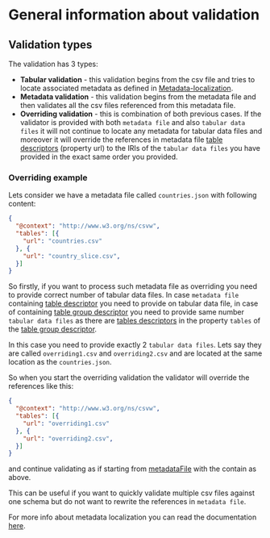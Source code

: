 # General information about validation

## Validation types
The validation has 3 types:
- **Tabular validation** <a id="section-tabularValidation"></a> - this validation begins from the csv file and tries to locate associated metadata
as defined in [Metadata-localization](https://www.w3.org/TR/2015/REC-tabular-data-model-20151217/#locating-metadata). 
- **Metadata validation** <a id="section-metadataValidation"></a>- this validation begins from the metadata file and then validates all the csv files
referenced from this metadata file. 
- **Overriding validation** <a id="section-overridingValidation"></a> - this is combination of both previous cases. If the validator is provided with both `metadata file` and also `tabular data files` it will not continue to locate any metadata for tabular data files and moreover it will override the references in metadata file [table descriptors](https://www.w3.org/TR/2015/REC-tabular-metadata-20151217/#tables) (property url) to the IRIs of the `tabular data files` you have provided in the exact same order you provided.

### Overriding example

Lets consider we have a metadata file called `countries.json` with following content:
```json
{
  "@context": "http://www.w3.org/ns/csvw",
  "tables": [{
    "url": "countries.csv"
  }, {
    "url": "country_slice.csv",
  }]
}
```

So firstly, if you want to process such metadata file as overriding you need to provide correct number of tabular data files. In case `metadata file` containing [table descriptor](https://www.w3.org/TR/2015/REC-tabular-metadata-20151217/#tables) you need to provide on tabular data file, in case of containing [table group descriptor](https://www.w3.org/TR/2015/REC-tabular-metadata-20151217/#table-groups) you need to provide same number `tabular data files` as there are [tables descriptors](https://www.w3.org/TR/2015/REC-tabular-metadata-20151217/#tables) in the property `tables` of the [table group descriptor](https://www.w3.org/TR/2015/REC-tabular-metadata-20151217/#table-groups).

In this case you need to provide exactly 2 `tabular data files`. Lets say they are called `overriding1.csv` and `overriding2.csv` and are located at the same location as the `countries.json`.

So when you start the overriding validation the validator will override the references like this:
```json
{
  "@context": "http://www.w3.org/ns/csvw",
  "tables": [{
    "url": "overriding1.csv"
  }, {
    "url": "overriding2.csv",
  }]
}
```
and continue validating as if starting from [metadataFile](#section-metadataValidation) with the contain as above.

This can be useful if you want to quickly validate multiple csv files against one schema but do not want to rewrite the references in `metadata file`.

For more info about metadata localization you can read the documentation 
[here](https://www.w3.org/TR/2015/REC-tabular-data-model-20151217/#locating-metadata).